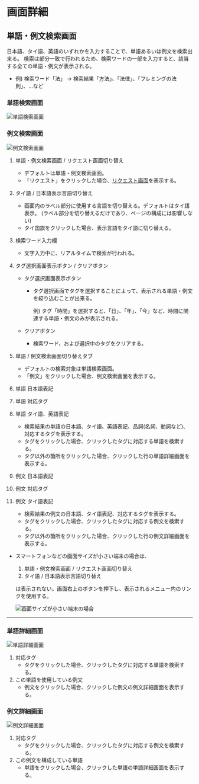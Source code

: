 # 画面詳細
## 単語・例文検索画面
日本語、タイ語、英語のいずれかを入力することで、単語あるいは例文を検索出来る。
検索は部分一致で行われるため、検索ワードの一部を入力すると、該当する全ての単語・例文が表示される。

- 例) 検索ワード「法」 -> 検索結果「方法」、「法律」、「フレミングの法則」、…など

### 単語検索画面
![単語検索画面](https://docs.google.com/drawings/d/e/2PACX-1vQydF_MCgQ78htf5T37wAEiFy2SbCFMUPhOO8MVbGP6KT5wKIszzVkKa1ZHBmTs2BzQsQO2WrbxJBhw/pub?w=1582&h=690)

### 例文検索画面
![例文検索画面](https://docs.google.com/drawings/d/e/2PACX-1vRj6dX48JBRD-FbXnAst7gewJs2pIYVfDq5A44L6J3tShoKFI4wIPaUgSKgbpoxunPD7LJaHsi9r0qU/pub?w=1582&h=690)


1. 単語・例文検索画面 / リクエスト画面切り替え
   - デフォルトは単語・例文検索画面。
   - 「リクエスト」をクリックした場合、[リクエスト画面](./howtouse_request.md)を表示する。
2. タイ語 / 日本語表示言語切り替え
   - 画面内のラベル部分に使用する言語を切り替える。デフォルトはタイ語表示。
     (ラベル部分を切り替えるだけであり、ページの構成には影響しない)
   - タイ国旗をクリックした場合、表示言語をタイ語に切り替える。
     

3. 検索ワード入力欄
   - 文字入力中に、リアルタイムで検索が行われる。
4. タグ選択画面表示ボタン / クリアボタン
   - タグ選択画面表示ボタン
     - タグ選択画面でタグを選択することによって、表示される単語・例文を絞り込むことが出来る。
       
       例) タグ「時間」を選択すると、「日」、「年」、「今」など、時間に関連する単語・例文のみが表示される。

   - クリアボタン
     - 検索ワード、および選択中のタグをクリアする。
5. 単語 / 例文検索画面切り替えタブ
   - デフォルトの検索対象は単語検索画面。
   - 「例文」をクリックした場合、例文検索画面を表示する。
6. 単語 日本語表記
7. 単語 対応タグ
8. 単語 タイ語、英語表記
   - 検索結果の単語の日本語、タイ語、英語表記、品詞(名詞、動詞など)、対応するタグを表示する。
   - タグをクリックした場合、クリックしたタグに対応する単語を検索する。
   - タグ以外の箇所をクリックした場合、クリックした行の単語詳細画面を表示する。

9. 例文 日本語表記
10. 例文 対応タグ
11. 例文 タイ語表記
    - 検索結果の例文の日本語、タイ語表記、対応するタグを表示する。
    - タグをクリックした場合、クリックしたタグに対応する例文を検索する。
    - タグ以外の箇所をクリックした場合、クリックした行の例文詳細画面を表示する。



* スマートフォンなどの画面サイズが小さい端末の場合は、
  1. 単語・例文検索画面 / リクエスト画面切り替え
  2. タイ語 / 日本語表示言語切り替え

  は表示されない。画面右上のボタンを押下し、表示されるメニュー内のリンクを使用する。

  ![画面サイズが小さい端末の場合](https://docs.google.com/drawings/d/e/2PACX-1vTLIQYxWN24bdBahvhQ16ZkPupmZCkAsugwV2A5apFN8-fpGgi4j2-UYhOQO4-N-pm-bDN3LWxfpHJr/pub?w=1640&h=736)

---

### 単語詳細画面
![単語詳細画面](https://docs.google.com/drawings/d/e/2PACX-1vQxK-b3n0Gbdo5e7uIXLGmCN3dkuD_80JCxCL0JuZUrPl0M0ciZ37YHmgWMyz0mDaM-g3g96VG_ZFTX/pub?w=1582&h=690)

1. 対応タグ
   - タグをクリックした場合、クリックしたタグに対応する単語を検索する。
2. この単語を使用している例文
   - 例文をクリックした場合、クリックした例文の例文詳細画面を表示する。


### 例文詳細画面
![例文詳細画面](https://docs.google.com/drawings/d/e/2PACX-1vTA7CrzOykfQzC9DvwLDZDPGp2U_HLB0hvGOxKxNZB-E6FLkO_G4tA1Jem0E9mL4KasamtWB0b88r8_/pub?w=1582&h=690)

1. 対応タグ
   - タグをクリックした場合、クリックしたタグに対応する例文を検索する。
2. この例文を構成している単語
   - 単語をクリックした場合、クリックした単語の単語詳細画面を表示する。
